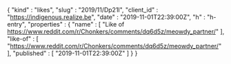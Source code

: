 {
  "kind" : "likes",
  "slug" : "2019/11/Dp21l",
  "client_id" : "https://indigenous.realize.be",
  "date" : "2019-11-01T22:39:00Z",
  "h" : "h-entry",
  "properties" : {
    "name" : [ "Like of https://www.reddit.com/r/Chonkers/comments/dq6d5z/meowdy_partner/" ],
    "like-of" : [ "https://www.reddit.com/r/Chonkers/comments/dq6d5z/meowdy_partner/" ],
    "published" : [ "2019-11-01T22:39:00Z" ]
  }
}
